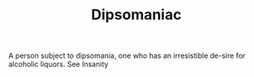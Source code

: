 ---
title: Dipsomaniac
letter: D
permalink: "/definitions/bld-dipsomaniac.html"
body: A person subject to dipsomania, one who has an irresistible de-sire for alcoholic
  liquors. See Insanity
published_at: '2018-07-07'
source: Black's Law Dictionary 2nd Ed (1910)
layout: post
---